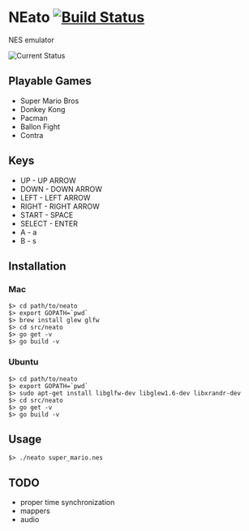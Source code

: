 # NEato [![Build Status](https://secure.travis-ci.org/ananthakumaran/neato.png)](http://travis-ci.org/ananthakumaran/neato)

NES emulator

![Current Status](http://dl.dropbox.com/u/24494398/neato-development/status.png)

## Playable Games

* Super Mario Bros
* Donkey Kong
* Pacman
* Ballon Fight
* Contra

## Keys

* UP - UP ARROW
* DOWN - DOWN ARROW
* LEFT - LEFT ARROW
* RIGHT - RIGHT ARROW
* START - SPACE
* SELECT - ENTER
* A - a
* B - s

## Installation

### Mac

    $> cd path/to/neato
    $> export GOPATH=`pwd`
    $> brew install glew glfw
    $> cd src/neato
    $> go get -v
    $> go build -v

### Ubuntu

    $> cd path/to/neato
    $> export GOPATH=`pwd`
    $> sudo apt-get install libglfw-dev libglew1.6-dev libxrandr-dev
    $> cd src/neato
    $> go get -v
    $> go build -v

## Usage

    $> ./neato super_mario.nes

## TODO

* proper time synchronization
* mappers
* audio
